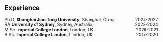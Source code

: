 ## Experience

<div style="display: flex; justify-content: space-between;">
  <span>Ph.D. <strong>Shanghai Jiao Tong University</strong>, Shanghai, China</span>
  <span>2024-2027</span>
</div>

<div style="display: flex; justify-content: space-between;">
  <span>RA <strong>University of Sydney</strong>, Sydney, Australia</span>
  <span>2023-2024</span>
</div>

<div style="display: flex; justify-content: space-between;">
  <span>M.Sc. <strong>Imperial College London</strong>, London, UK</span>
  <span>2020-2021</span>
</div>

<div style="display: flex; justify-content: space-between;">
  <span>B.Sc. <strong>Imperial College London</strong>, London, UK</span>
  <span>2017-2020</span>
</div>

<div style="margin-bottom: 20px;"></div>
